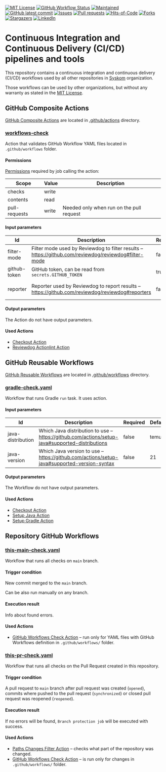 <!-- PROJECT SHIELDS -->
<!--
*** Markdown "reference style" links for readability.
*** https://www.markdownguide.org/basic-syntax/#reference-style-links
-->

[![MIT License][badge-license-shield]][license-url]
[![GitHub Workflow Status][badge-build-shield]][badge-build-url]
[![Maintained][badge-maintained-shield]][badge-maintained-url]
[![GitHub latest commit][badge-last-commit-shield]][badge-last-commit-url]
[![Issues][badge-issues-shield]][badge-issues-url]
[![Pull requests][badge-pr-shield]][badge-pr-url]
[![Hits-of-Code][badge-hits_of_code-shield]][badge-hits_of_code-url]
[![Forks][badge-forks-shield]][badge-forks-url]
[![Stargazers][badge-stars-shield]][badge-stars-url]
[![LinkedIn][badge-linkedin-shield]][linkedin-url]

<!-- PROJECT DESCRIPTION -->

# Continuous Integration and Continuous Delivery (CI/CD) pipelines and tools

This repository contains a continuous integration and continuous delivery (CI/CD) workflows used by all other
repositories in [Syskom][syskom-org-url] organization.

Those workflows can be used by other organizations, but without any warranty as stated in
the [MIT License][license-url].

## GitHub Composite Actions

[GitHub Composite Actions][github-composite-actions-url] are located
in [.github/actions](.github/actions) directory.

### [workflows-check](.github/actions/workflows-check)

Action that validates GitHub Workflow YAML files located in `.github/workflows` folder.

#### Permissions

[Permissions][github-job-permissions] required by job calling the action:

| Scope         | Value | Description                              |
|---------------|-------|------------------------------------------|
| checks        | write |                                          |
| contents      | read  |                                          |
| pull-requests | write | Needed only when run on the pull request |

#### Input parameters

| Id           | Description                                                                                          | Required | Default         |
|--------------|------------------------------------------------------------------------------------------------------|----------|-----------------|
| filter-mode  | Filter mode used by Reviewdog to filter results – https://github.com/reviewdog/reviewdog#filter-mode | false    | file            |
| github-token | GitHub token, can be read from `secrets.GITHUB_TOKEN`                                                | true     | none            |
| reporter     | Reporter used by Reviewdog to report results – https://github.com/reviewdog/reviewdog#reporters      | false    | github-pr-check |

#### Output parameters

The Action do not have output parameters.

#### Used Actions

* [Checkout Action][action-action-checkout-url]
* [Reviewdog Actionlint Action][action-reviewdog-actionlint-url]

## GitHub Reusable Workflows

[GitHub Reusable Workflows][github-reusable-workflows-url] are located
in [.github/workflows](.github/workflows) directory.

### [gradle-check.yaml](.github/workflows/gradle-check.yaml)

Workflow that runs Gradle `run` task. It uses action.

#### Input parameters

| Id                | Description                                                                                    | Required | Default | Type   |
|-------------------|------------------------------------------------------------------------------------------------|----------|---------|--------|
| java-distribution | Which Java distribution to use – https://github.com/actions/setup-java#supported-distributions | false    | temurin | string |
| java-version      | Which Java version to use – https://github.com/actions/setup-java#supported-version-syntax     | false    | 21      | string |

#### Output parameters

The Workflow do not have output parameters.

#### Used Actions

* [Checkout Action][action-action-checkout-url]
* [Setup Java Action][action-action-setup_java-url]
* [Setup Gradle Action][action-gradle-setup_gradle-url]

## Repository GitHub Workflows

### [this-main-check.yaml](.github/workflows/this-main-check.yaml)

Workflow that runs all checks on `main` branch.

#### Trigger condition

New commit merged to the `main` branch.

Can be also run manually on any branch.

#### Execution result

Info about found errors.

#### Used Actions

* [GitHub Workflows Check Action](#workflows-check) – run only for YAML files with GitHub Workflows definition
  in `.github/workflows/` folder.

### [this-pr-check.yaml](.github/workflows/this-pr-check.yaml)

Workflow that runs all checks on the Pull Request created in this repository.

#### Trigger condition

A pull request to `main` branch after pull request was created (`opened`), commits where pushed to the pull
request (`synchronized`) or closed pull request was reopened (`reopened`).

#### Execution result

If no errors will be found, `Branch protection job` will be executed with success.

#### Used Actions

* [Paths Changes Filter Action][action-dorny-paths_filter-url] – checks what part of the repository was changed.
* [GitHub Workflows Check Action](#workflows-check) – is run only for changes in `.github/workflows/` folder.

<!-- MARKDOWN LINKS & IMAGES -->
<!-- https://www.markdownguide.org/basic-syntax/#reference-style-links -->

[action-action-checkout-url]: https://github.com/actions/checkout

[action-action-setup_java-url]: https://github.com/actions/setup-java

[action-dorny-paths_filter-url]: https://github.com/dorny/paths-filter

[action-gradle-setup_gradle-url]: https://github.com/gradle/actions/blob/main/docs/setup-gradle.md

[action-reviewdog-actionlint-url]: https://github.com/reviewdog/action-actionlint

[badge-build-shield]: https://img.shields.io/github/actions/workflow/status/syskom/ci-cd/this-main-check.yaml?branch=main

[badge-build-url]: https://github.com/syskom/ci-cd/actions/workflows/this-main-check.yaml

[badge-forks-shield]: https://img.shields.io/github/forks/syskom/ci-cd.svg

[badge-forks-url]: https://github.com/syskom/ci-cd/network/members

[badge-hits_of_code-shield]: https://hitsofcode.com/github/syskom/ci-cd?branch=main&label=Hits-of-Code

[badge-hits_of_code-url]: https://hitsofcode.com/github/syskom/ci-cd/view?branch=main&label=Hits-of-Code

[badge-issues-shield]: https://img.shields.io/github/issues/syskom/ci-cd.svg

[badge-issues-url]: https://github.com/syskom/ci-cd/issues

[badge-last-commit-shield]: https://badgen.net/github/last-commit/syskom/ci-cd

[badge-last-commit-url]: https://GitHub.com/syskom/ci-cd/commit/

[badge-license-shield]: https://img.shields.io/github/license/syskom/ci-cd.svg

[badge-linkedin-shield]: https://img.shields.io/badge/-LinkedIn-black.svg?logo=linkedin&colorB=555

[badge-maintained-shield]: https://img.shields.io/badge/maintained%3F-yes-green.svg

[badge-maintained-url]: https://github.com/syskom/ci-cd/graphs/commit-activity

[badge-pr-shield]: https://img.shields.io/github/issues-pr/syskom/ci-cd.svg 

[badge-pr-url]: https://GitHub.com/syskom/ci-cd/pull

[badge-stars-shield]: https://img.shields.io/github/stars/syskom/ci-cd.svg

[badge-stars-url]: https://github.com/syskom/ci-cd/stargazers

[github-composite-actions-url]: https://docs.github.com/en/actions/creating-actions/creating-a-composite-action

[github-job-permissions]: https://docs.github.com/en/actions/using-jobs/assigning-permissions-to-jobs

[github-reusable-workflows-url]: https://docs.github.com/en/actions/using-workflows/reusing-workflows

[license-url]: https://github.com/syskom/ci-cd/blob/main/LICENSE

[linkedin-url]: https://linkedin.com/in/marcin-k-dabrowski

[syskom-org-url]: https://github.com/syskom

